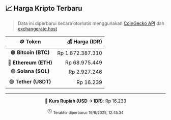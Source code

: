 

<!-- HARGA_KRIPTO -->
## 📈 Harga Kripto Terbaru

> Data ini diperbarui secara otomatis menggunakan [CoinGecko API](https://www.coingecko.com/) dan [exchangerate.host](https://exchangerate.host/)

<div align="center">

| 🪙 Token | 💰 Harga (IDR) |
|:------:|---------------:|
| 🟠 **Bitcoin (BTC)**   | Rp 1.872.387.310 |
| 🔵 **Ethereum (ETH)**  | Rp 68.975.449 |
| 🟣 **Solana (SOL)**    | Rp 2.927.246 |
| 🟢 **Tether (USDT)**   | Rp 16.239 |

---

💱 **Kurs Rupiah (USD → IDR)**: Rp 16.233

🕒 <sub>Terakhir diperbarui: 19/8/2025, 12.45.34</sub>

</div>
<!-- /HARGA_KRIPTO -->